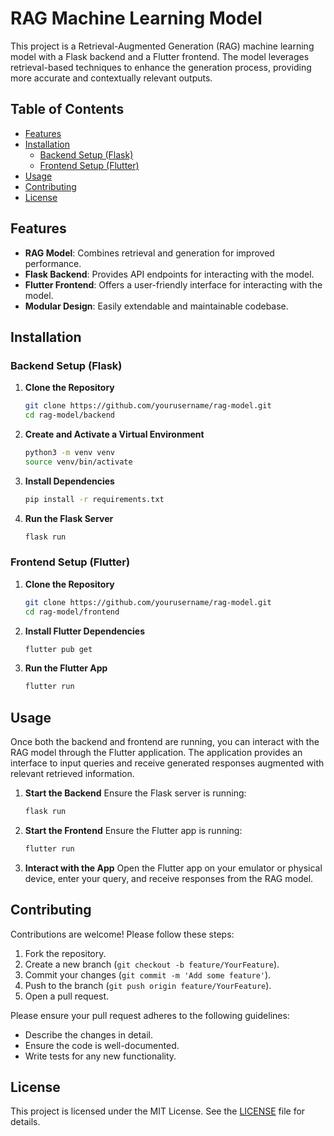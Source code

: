 # RAG Machine Learning Model

This project is a Retrieval-Augmented Generation (RAG) machine learning model with a Flask backend and a Flutter frontend. The model leverages retrieval-based techniques to enhance the generation process, providing more accurate and contextually relevant outputs.

## Table of Contents

- [Features](#features)
- [Installation](#installation)
  - [Backend Setup (Flask)](#backend-setup-flask)
  - [Frontend Setup (Flutter)](#frontend-setup-flutter)
- [Usage](#usage)
- [Contributing](#contributing)
- [License](#license)

## Features

- **RAG Model**: Combines retrieval and generation for improved performance.
- **Flask Backend**: Provides API endpoints for interacting with the model.
- **Flutter Frontend**: Offers a user-friendly interface for interacting with the model.
- **Modular Design**: Easily extendable and maintainable codebase.

## Installation

### Backend Setup (Flask)

1. **Clone the Repository**
    ```sh
    git clone https://github.com/yourusername/rag-model.git
    cd rag-model/backend
    ```

2. **Create and Activate a Virtual Environment**
    ```sh
    python3 -m venv venv
    source venv/bin/activate
    ```

3. **Install Dependencies**
    ```sh
    pip install -r requirements.txt
    ```

4. **Run the Flask Server**
    ```sh
    flask run
    ```

### Frontend Setup (Flutter)

1. **Clone the Repository**
    ```sh
    git clone https://github.com/yourusername/rag-model.git
    cd rag-model/frontend
    ```

2. **Install Flutter Dependencies**
    ```sh
    flutter pub get
    ```

3. **Run the Flutter App**
    ```sh
    flutter run
    ```

## Usage

Once both the backend and frontend are running, you can interact with the RAG model through the Flutter application. The application provides an interface to input queries and receive generated responses augmented with relevant retrieved information.

1. **Start the Backend**
    Ensure the Flask server is running:
    ```sh
    flask run
    ```

2. **Start the Frontend**
    Ensure the Flutter app is running:
    ```sh
    flutter run
    ```

3. **Interact with the App**
    Open the Flutter app on your emulator or physical device, enter your query, and receive responses from the RAG model.

## Contributing

Contributions are welcome! Please follow these steps:

1. Fork the repository.
2. Create a new branch (`git checkout -b feature/YourFeature`).
3. Commit your changes (`git commit -m 'Add some feature'`).
4. Push to the branch (`git push origin feature/YourFeature`).
5. Open a pull request.

Please ensure your pull request adheres to the following guidelines:

- Describe the changes in detail.
- Ensure the code is well-documented.
- Write tests for any new functionality.

## License

This project is licensed under the MIT License. See the [LICENSE](LICENSE) file for details.
